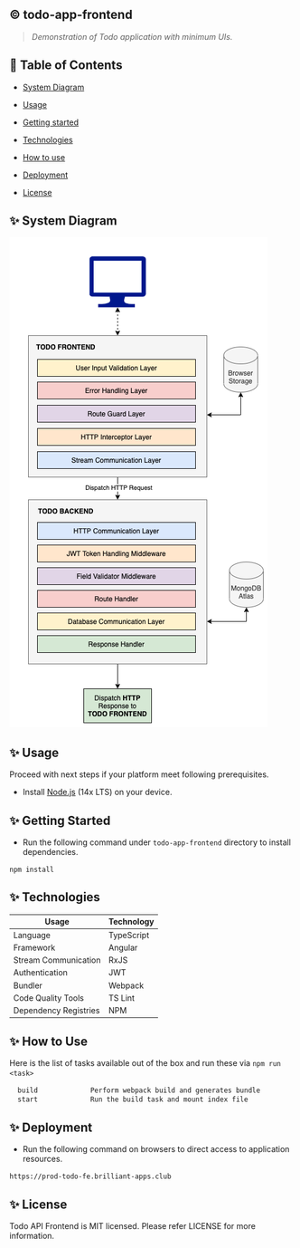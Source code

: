 ## :copyright: todo-app-frontend
> _Demonstration of Todo application with minimum UIs._

## :book: Table of Contents
   <!-- START doctoc generated TOC please keep comment here to allow auto update -->
   <!-- DON'T EDIT THIS SECTION, INSTEAD RE-RUN doctoc TO UPDATE -->

- [System Diagram](#sparkles-system-diagram)
- [Usage](#sparkles-usage)
- [Getting started](#sparkles-getting-started)
- [Technologies](#sparkles-technologies)
- [How to use](#sparkles-how-to-use)
- [Deployment](#sparkles-deployment)  
- [License](#sparkles-license)

   <!-- END doctoc generated TOC please keep comment here to allow auto update -->

## :sparkles: System Diagram

![rendering_architecture.png](./user-guides/images/system-diagram.png)

## :sparkles: Usage

Proceed with next steps if your platform meet following prerequisites.

- Install [Node.js](https://nodejs.org/en/) (14x LTS) on your device.

## :sparkles: Getting Started
* Run the following command under `todo-app-frontend` directory to install dependencies.
 ```
 npm install
 ```

## :sparkles: Technologies

Usage          	            | Technology
 --------------------------	| --------------------------
Language        | TypeScript
Framework     	| Angular
Stream Communication | RxJS
Authentication | JWT
Bundler           	| Webpack
Code Quality Tools         	| TS Lint
Dependency Registries      	| NPM

## :sparkles: How to Use

Here is the list of tasks available out of the box and run these via `npm run <task>`
 ```
   build             Perform webpack build and generates bundle
   start             Run the build task and mount index file
 ```

## :sparkles: Deployment
* Run the following command on browsers to direct access to application resources.
 ```
 https://prod-todo-fe.brilliant-apps.club
 ```

## :sparkles: License

Todo API Frontend is MIT licensed. Please refer LICENSE for more information.
